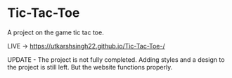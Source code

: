 # Tic-Tac-Toe
A project on the game tic tac toe.

LIVE -> https://utkarshsingh22.github.io/Tic-Tac-Toe-/

UPDATE - The project is not fully completed. Adding styles and a design to the project is still left. But the website functions properly. 
